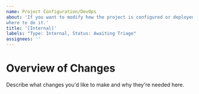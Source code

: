 ```yaml
---
name: Project Configuration/DevOps
about: 'If you want to modify how the project is configured or deployed, this is
where to do it.'
title: '[Internal]'
labels: "Type: Internal, Status: Awaiting Triage" 
assignees: ''
---
```


# Overview of Changes

Describe what changes you'd like to make and why they're needed here.